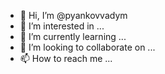 - 👋 Hi, I’m @pyankovvadym
- 👀 I’m interested in ...
- 🌱 I’m currently learning ...
- 💞️ I’m looking to collaborate on ...
- 📫 How to reach me ...

<!---
pyankovvadym/pyankovvadym is a ✨ special ✨ repository because its `README.md` (this file) appears on your GitHub profile.
You can click the Preview link to take a look at your changes.
--->
